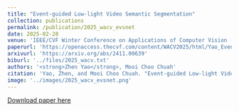 ```yaml
---
title: "Event-guided Low-light Video Semantic Segmentation"
collection: publications
permalink: /publication/2025_wacv_evsnet
date: 2025-02-28
venue: 'IEEE/CVF Winter Conference on Applications of Computer Vision (WACV)'
paperurl: 'https://openaccess.thecvf.com/content/WACV2025/html/Yao_Event-Guided_Low-Light_Video_Semantic_Segmentation_WACV_2025_paper.html'
arxivurl: 'https://arxiv.org/abs/2411.00639'
biburl: '../files/2025_wacv.txt'
authors: '<strong>Zhen Yao</strong>, Mooi Choo Chuah'
citation: 'Yao, Zhen, and Mooi Choo Chuah. "Event-guided Low-light Video Semantic Segmentation." Proceedings of the IEEE/CVF Winter Conference on Applications of Computer Vision (WACV), 2025.'
image: '../images/2025_wacv_evsnet.png'
---
```


[Download paper here](https://openaccess.thecvf.com/content/WACV2025/papers/Yao_Event-Guided_Low-Light_Video_Semantic_Segmentation_WACV_2025_paper.pdf)
